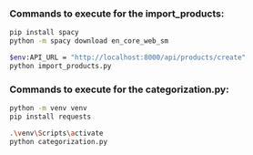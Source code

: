 ### Commands to execute for the import_products:
```bash
pip install spacy
python -m spacy download en_core_web_sm

$env:API_URL = "http://localhost:8000/api/products/create"
python import_products.py
```

### Commands to execute for the categorization.py:
```bash
python -m venv venv         
pip install requests

.\venv\Scripts\activate
python categorization.py
```
